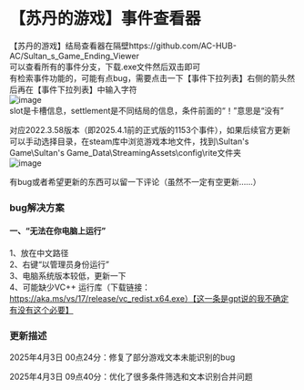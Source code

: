 # 【苏丹的游戏】事件查看器
【苏丹的游戏】结局查看器在隔壁https://github.com/AC-HUB-AC/Sultan_s_Game_Ending_Viewer  
可以查看所有的事件分支，下载.exe文件然后双击即可  
有检索事件功能的，可能有点bug，需要点击一下【事件下拉列表】右侧的箭头然后再在【事件下拉列表】中输入字符  
![image](https://github.com/user-attachments/assets/00bd93bd-59ef-4732-8bde-d4c4b76803fb)  
slot是卡槽信息，settlement是不同结局的信息，条件前面的“！”意思是“没有”  

对应2022.3.58版本（即2025.4.1前的正式版的1153个事件），如果后续官方更新可以手动选择目录，在steam库中浏览游戏本地文件，找到\Sultan's Game\Sultan's Game_Data\StreamingAssets\config\rite文件夹  
![image](https://github.com/user-attachments/assets/1eb20730-ed24-429e-991c-3b06db0ff47c)  

有bug或者希望更新的东西可以留一下评论（虽然不一定有空更新……）
### bug解决方案
#### 一、“无法在你电脑上运行”
1、放在中文路径  
2、右键“以管理员身份运行”  
3、电脑系统版本较低，更新一下  
4、可能缺少VC++ 运行库（下载链接：https://aka.ms/vs/17/release/vc_redist.x64.exe）【这一条是gpt说的我不确定有没有这个必要】  
### 更新描述  
2025年4月3日 00点24分：修复了部分游戏文本未能识别的bug  

2025年4月3日 09点40分：优化了很多条件筛选和文本识别合并问题
